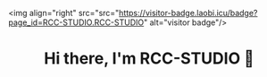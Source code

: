 <img align="right" src="src="https://visitor-badge.laobi.icu/badge?page_id=RCC-STUDIO.RCC-STUDIO" alt="visitor badge"/>

<h1 align="center">Hi there, I'm RCC-STUDIO 👋</h1>

<!--
**RCC-STUDIO/RCC-STUDIO** is a ✨ _special_ ✨ repository because its `README.md` (this file) appears on your GitHub profile.

Here are some ideas to get you started:

- 🔭 I’m currently working on ...
- 🌱 I’m currently learning ...
- 👯 I’m looking to collaborate on ...
- 🤔 I’m looking for help with ...
- 💬 Ask me about ...
- 📫 How to reach me: ...
- 😄 Pronouns: ...
- ⚡ Fun fact: ...
-->
